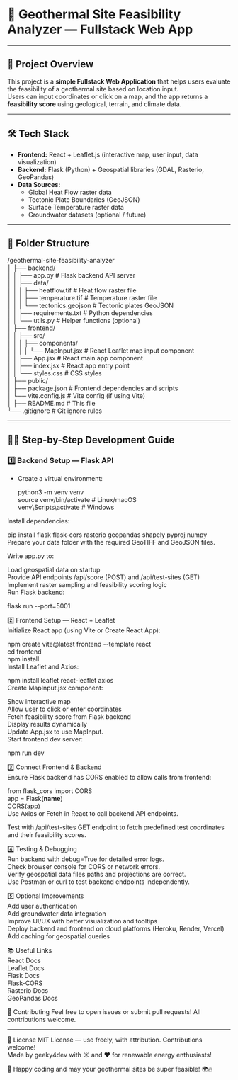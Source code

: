 # 🌋 Geothermal Site Feasibility Analyzer — Fullstack Web App  

---

## 🚀 Project Overview  

This project is a **simple Fullstack Web Application** that helps users evaluate the feasibility of a geothermal site based on location input.    
Users can input coordinates or click on a map, and the app returns a **feasibility score** using geological, terrain, and climate data.  

---

## 🛠️ Tech Stack  

- **Frontend:** React + Leaflet.js (interactive map, user input, data visualization)    
- **Backend:** Flask (Python) + Geospatial libraries (GDAL, Rasterio, GeoPandas)    
- **Data Sources:**    
  - Global Heat Flow raster data    
  - Tectonic Plate Boundaries (GeoJSON)    
  - Surface Temperature raster data    
  - Groundwater datasets (optional / future)  

---

## 📁 Folder Structure  

/geothermal-site-feasibility-analyzer  
│
├── backend/  
│ │ ├── app.py # Flask backend API server  
│ │ ├── data/  
│ │ │ ├── heatflow.tif # Heat flow raster file  
│ │ │ ├── temperature.tif # Temperature raster file  
│ │ │ └── tectonics.geojson # Tectonic plates GeoJSON  
│ │ ├── requirements.txt # Python dependencies  
│ │ └── utils.py # Helper functions (optional)  
│
├── frontend/  
│ │ ├── src/  
│ │ │ ├── components/  
│ │ │ │ └── MapInput.jsx # React Leaflet map input component  
│ │ ├── App.jsx # React main app component  
│ │ ├── index.jsx # React app entry point  
│ │ └── styles.css # CSS styles  
│ ├── public/  
│ ├── package.json # Frontend dependencies and scripts  
│ └── vite.config.js # Vite config (if using Vite)  
│
├── README.md # This file  
└── .gitignore # Git ignore rules  


---

## 🧑‍💻 Step-by-Step Development Guide  

### 1️⃣ Backend Setup — Flask API  

- Create a virtual environment:    
  
  python3 -m venv venv  
  source venv/bin/activate   # Linux/macOS  
  venv\Scripts\activate      # Windows  

Install dependencies:  

pip install flask flask-cors rasterio geopandas shapely pyproj numpy  
Prepare your data folder with the required GeoTIFF and GeoJSON files.  

Write app.py to:  

Load geospatial data on startup  
Provide API endpoints /api/score (POST) and /api/test-sites (GET)  
Implement raster sampling and feasibility scoring logic  
Run Flask backend:

flask run --port=5001  

2️⃣ Frontend Setup — React + Leaflet  
Initialize React app (using Vite or Create React App):  

npm create vite@latest frontend --template react  
cd frontend  
npm install  
Install Leaflet and Axios:  

npm install leaflet react-leaflet axios  
Create MapInput.jsx component:  

Show interactive map  
Allow user to click or enter coordinates  
Fetch feasibility score from Flask backend  
Display results dynamically  
Update App.jsx to use MapInput.  
Start frontend dev server:  

npm run dev  

3️⃣ Connect Frontend & Backend  
Ensure Flask backend has CORS enabled to allow calls from frontend:  

from flask_cors import CORS  
app = Flask(__name__)  
CORS(app)  
Use Axios or Fetch in React to call backend API endpoints.  

Test with /api/test-sites GET endpoint to fetch predefined test coordinates and their feasibility scores.  

4️⃣ Testing & Debugging  
Run backend with debug=True for detailed error logs.  
Check browser console for CORS or network errors.  
Verify geospatial data files paths and projections are correct.  
Use Postman or curl to test backend endpoints independently.  

5️⃣ Optional Improvements  
Add user authentication  
Add groundwater data integration   
Improve UI/UX with better visualization and tooltips  
Deploy backend and frontend on cloud platforms (Heroku, Render, Vercel)  
Add caching for geospatial queries  

📚 Useful Links  
React Docs  
Leaflet Docs  
Flask Docs  
Flask-CORS  
Rasterio Docs  
GeoPandas Docs  

🙌 Contributing
Feel free to open issues or submit pull requests! All contributions welcome.
________________________________________
📄 License
MIT License — use freely, with attribution. Contributions welcome!  
Made by geeky4dev with ☀️ and ❤️ for renewable energy enthusiasts!  

🙌 Happy coding and may your geothermal sites be super feasible! 🌍🔥    
